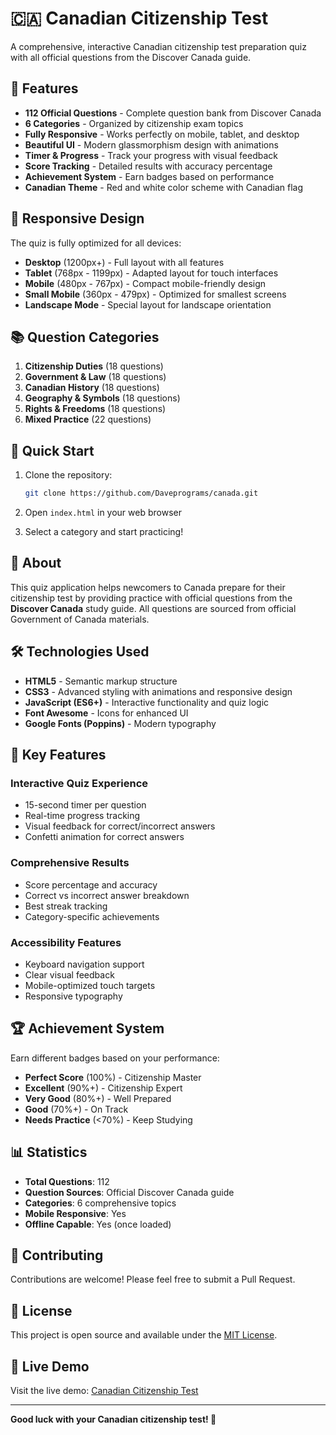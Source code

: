 # 🇨🇦 Canadian Citizenship Test

A comprehensive, interactive Canadian citizenship test preparation quiz with all official questions from the Discover Canada guide.

## 🌟 Features

- **112 Official Questions** - Complete question bank from Discover Canada
- **6 Categories** - Organized by citizenship exam topics
- **Fully Responsive** - Works perfectly on mobile, tablet, and desktop
- **Beautiful UI** - Modern glassmorphism design with animations
- **Timer & Progress** - Track your progress with visual feedback
- **Score Tracking** - Detailed results with accuracy percentage
- **Achievement System** - Earn badges based on performance
- **Canadian Theme** - Red and white color scheme with Canadian flag

## 📱 Responsive Design

The quiz is fully optimized for all devices:
- **Desktop** (1200px+) - Full layout with all features
- **Tablet** (768px - 1199px) - Adapted layout for touch interfaces
- **Mobile** (480px - 767px) - Compact mobile-friendly design
- **Small Mobile** (360px - 479px) - Optimized for smallest screens
- **Landscape Mode** - Special layout for landscape orientation

## 📚 Question Categories

1. **Citizenship Duties** (18 questions)
2. **Government & Law** (18 questions)
3. **Canadian History** (18 questions)
4. **Geography & Symbols** (18 questions)
5. **Rights & Freedoms** (18 questions)
6. **Mixed Practice** (22 questions)

## 🚀 Quick Start

1. Clone the repository:
   ```bash
   git clone https://github.com/Daveprograms/canada.git
   ```

2. Open `index.html` in your web browser

3. Select a category and start practicing!

## 📖 About

This quiz application helps newcomers to Canada prepare for their citizenship test by providing practice with official questions from the **Discover Canada** study guide. All questions are sourced from official Government of Canada materials.

## 🛠️ Technologies Used

- **HTML5** - Semantic markup structure
- **CSS3** - Advanced styling with animations and responsive design
- **JavaScript (ES6+)** - Interactive functionality and quiz logic
- **Font Awesome** - Icons for enhanced UI
- **Google Fonts (Poppins)** - Modern typography

## 🎯 Key Features

### Interactive Quiz Experience
- 15-second timer per question
- Real-time progress tracking
- Visual feedback for correct/incorrect answers
- Confetti animation for correct answers

### Comprehensive Results
- Score percentage and accuracy
- Correct vs incorrect answer breakdown
- Best streak tracking
- Category-specific achievements

### Accessibility Features
- Keyboard navigation support
- Clear visual feedback
- Mobile-optimized touch targets
- Responsive typography

## 🏆 Achievement System

Earn different badges based on your performance:
- **Perfect Score** (100%) - Citizenship Master
- **Excellent** (90%+) - Citizenship Expert
- **Very Good** (80%+) - Well Prepared
- **Good** (70%+) - On Track
- **Needs Practice** (<70%) - Keep Studying

## 📊 Statistics

- **Total Questions**: 112
- **Question Sources**: Official Discover Canada guide
- **Categories**: 6 comprehensive topics
- **Mobile Responsive**: Yes
- **Offline Capable**: Yes (once loaded)

## 🤝 Contributing

Contributions are welcome! Please feel free to submit a Pull Request.

## 📄 License

This project is open source and available under the [MIT License](LICENSE).

## 🔗 Live Demo

Visit the live demo: [Canadian Citizenship Test](https://daveprograms.github.io/canada/)

---

**Good luck with your Canadian citizenship test! 🍁** 